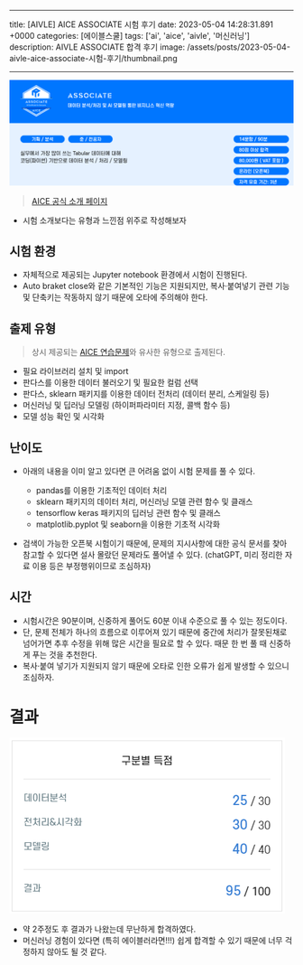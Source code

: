 

---
title: [AIVLE] AICE ASSOCIATE 시험 후기
date: 2023-05-04 14:28:31.891 +0000
categories: [에이블스쿨]
tags: ['ai', 'aice', 'aivle', '머신러닝']
description: AIVLE ASSOCIATE 합격 후기
image: /assets/posts/2023-05-04-aivle-aice-associate-시험-후기/thumbnail.png

---

![img](/assets/posts/2023-05-04-aivle-aice-associate-시험-후기/img0.png)

> [AICE 공식 소개 페이지](https://aice.study/info/aice)

- 시험 소개보다는 유형과 느낀점 위주로 작성해보자

## 시험 환경

- 자체적으로 제공되는 Jupyter notebook 환경에서 시험이 진행된다.
- Auto braket close와 같은 기본적인 기능은 지원되지만, 복사·붙여넣기 관련 기능 및 단축키는 작동하지 않기 때문에 오타에 주의해야 한다.

## 출제 유형

> 상시 제공되는 [AICE 연습문제](https://aice.study/certi/practice)와 유사한 유형으로 출제된다.

- 필요 라이브러리 설치 및 import
- 판다스를 이용한 데이터 불러오기 및 필요한 컬럼 선택
- 판다스, sklearn 패키지를 이용한 데이터 전처리 (데이터 분리, 스케일링 등)
- 머신러닝 및 딥러닝 모델링 (하이퍼파라미터 지정, 콜백 함수 등)
- 모델 성능 확인 및 시각화

## 난이도

- 아래의 내용을 이미 알고 있다면 큰 어려움 없이 시험 문제를 풀 수 있다.
    - pandas를 이용한 기초적인 데이터 처리
    - sklearn 패키지의 데이터 처리, 머신러닝 모델 관련 함수 및 클래스
    - tensorflow keras 패키지의 딥러닝 관련 함수 및 클래스
    - matplotlib.pyplot 및 seaborn을 이용한 기초적 시각화


- 검색이 가능한 오픈북 시험이기 때문에, 문제의 지시사항에 대한 공식 문서를 찾아 참고할 수 있다면 설사 몰랐던 문제라도 풀어낼 수 있다. (chatGPT, 미리 정리한 자료 이용 등은 부정행위이므로 조심하자)

## 시간

- 시험시간은 90분이며, 신중하게 풀어도 60분 이내 수준으로 풀 수 있는 정도이다.
- 단, 문제 전체가 하나의 흐름으로 이루어져 있기 때문에 중간에 처리가 잘못된채로 넘어가면 추후 수정을 위해 많은 시간을 필요로 할 수 있다. 때문 한 번 풀 때 신중하게 푸는 것을 추천한다.
- 복사·붙여 넣기가 지원되지 않기 때문에 오타로 인한 오류가 쉽게 발생할 수 있으니 조심하자.

# 결과

![img](/assets/posts/2023-05-04-aivle-aice-associate-시험-후기/img1.png)

- 약 2주정도 후 결과가 나왔는데 무난하게 합격하였다.
- 머신러닝 경험이 있다면 (특히 에이블러라면!!!) 쉽게 합격할 수 있기 때문에 너무 걱정하지 않아도 될 것 같다.

        